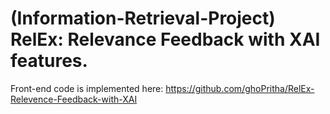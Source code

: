 # (Information-Retrieval-Project) RelEx: Relevance Feedback with XAI features.

Front-end code is implemented here: https://github.com/ghoPritha/RelEx-Relevence-Feedback-with-XAI
